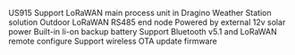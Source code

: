 US915 Support
LoRaWAN main process unit in Dragino Weather Station solution
Outdoor LoRaWAN RS485 end node
Powered by external 12v solar power
Built-in li-on backup battery
Support Bluetooth v5.1 and LoRaWAN remote configure
Support wireless OTA update firmware
